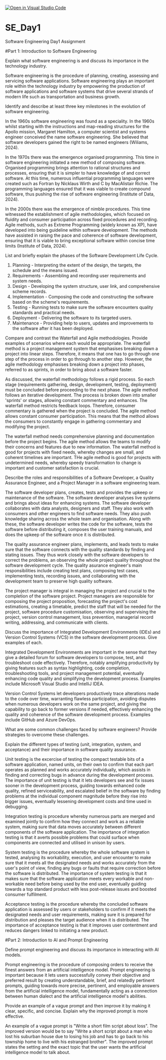 [![Open in Visual Studio Code](https://classroom.github.com/assets/open-in-vscode-2e0aaae1b6195c2367325f4f02e2d04e9abb55f0b24a779b69b11b9e10269abc.svg)](https://classroom.github.com/online_ide?assignment_repo_id=18407122&assignment_repo_type=AssignmentRepo)
# SE_Day1
Software Engineering Day1 Assignment

#Part 1: Introduction to Software Engineering

Explain what software engineering is and discuss its importance in the technology industry.

Software engineering is the procedure of planning, creating, assessing and servicing software applications. Software engineering plays an important role within the technology industry by empowering the production of software applications and software systems that drive several strands of modern life such as transportation and business growth.

Identify and describe at least three key milestones in the evolution of software engineering.

In the 1960s software engineering was found as a speciality. In the 1960s whilst starting with the instructions and map-reading structures for the Apollo mission, Margaret Hamilton, a computer scientist and systems engineer conceived the name software engineering. She believed that software developers gained the right to be named engineers (Wiliams, 2024). 

In the 1970s there was the emergence organised programming. This time in software engineering initiated a new method of composing software. Organised programming brings attention to rational structures and processes, ensuring that it is simpler to have knowledge of and correct software. At this time, numerous influential programming languages were created such as Fortran by Nicklaus Wirth and C by MacAlistair Richie. The programming languages ensured that it was viable to create compound software, thus pushing the rise of software engineering (Institute of Data, 2024).

In the 2000s there was the emergence of nimble procedures. This time witnessed the establishment of agile methodologies, which focused on fluidity and consumer participation across fixed procedures and recording. Agile methods, such as Extreme Programming (widely known as XP), have developed into being guideline within software development. The methods have assisted in raising the pace and coherence of software development, ensuring that it is viable to bring exceptional software within concise time limits (Institute of Data, 2024).

List and briefly explain the phases of the Software Development Life Cycle.

1. Planning - Interpreting the extent of the design, the targets, the schedule and the means issued.
2. Requirements - Assembling and recording user requirements and system needs.
3. Design - Developing the system structure, user link, and comprehensive scheme records.
4. Implementation - Composing the code and constructing the software based on the scheme's requirements.
5. Testing - Running tests to make sure the software encounters quality standards and practical needs.
6. Deployment - Delivering the software to its targeted users.
7. Maintenance - Providing help to users, updates and improvements to the software after it has been deployed.

Compare and contrast the Waterfall and Agile methodologies. Provide examples of scenarios where each would be appropriate.
The waterfall method is a project management system that emphasises breaking down a project into linear steps. Therefore, it means that one has to go through one step of the process in order to go through to another step. However, the agile methodology emphasises breaking down a project into phases, referred to as sprints, in order to bring about a software faster. 

As discussed, the waterfall methodology follows a rigid process. So each stage (requirements gathering, design, development, testing, deployment) must be concluded before proceeding to the next phase. The agile method follows an iterative development. The process is broken down into smaller 'sprints' or stages, allowing constant commentary and enhances. The waterfall method restricts feedback loops. Therefore, consumer commentary is gathered when the project is concluded. The agile method allows constant consumer participation. This means that the method allows the consumers to constantly engage in gathering commentary and modifying the project. 

The waterfall method needs comprehensive planning and documentation before the project begins. The agile method allows the teams to modify their concerns and features due to new information. The waterfall method is good for projects with fixed needs, whereby changes are small, and coherent timelines are important. THe agile method is good for projects with undetermined needs, whereby speedy transformation to change is important and customer satisfaction is crucial.

Describe the roles and responsibilities of a Software Developer, a Quality Assurance Engineer, and a Project Manager in a software engineering team.

The software developer plans, creates, tests and provides the upkeep or maintenance of the software. The software developer analyses live systems and brings about ideas for enhancing systems. The software developer collaborates with data analysts, designers and staff. They also work with consumers and other engineers to find software needs. They also push knowledge sharing across the whole team and organisation. Along with these, the software developer writes the code for the software, tests the software before distributing it, composes the user training manuals, and does the upkeep of the software once it is distributed.

The quality assurance engineer plans, implements, and leads tests to make sure that the software connects with the quality standards by finding and stating issues. They thus work closely with the software developers to correct the problems, an observing the whole project quality throughout the software development cycle. The quality asurance engineer's main responsibilities include creating test plans, composing test cases, implementing tests, recording issues, and collaborating with the development team to preserve high quality software.

The project manager is integral in managing the project and crucial to the completion of the software project. Project managers are responsible for composing the project proposition, forecasting the project's cost estimations, creating a timetable, predict the staff that will be needed for the project, software procedure customisation, observing and supervising the project, version control management, loss prevention, managerial record writing, addressing, and communicate with clients.

Discuss the importance of Integrated Development Environments (IDEs) and Version Control Systems (VCS) in the software development process. Give examples of each.

Integrated Development Environments are important in the sense that they give a detailed forum for software developers to compose, test, and troubleshoot code effectively. Therefore, notably amplifying productivity by giving features such as syntax highlighting, code completion, troubleshooting tools, and project management potential, eventually enhancing code quality and simplifying the development process. Examples include Microsoft Visual Studio and IntelliJ IDEA.

Version Control Systems let developers productively trace alterations made to the code over time, warranting flawless participation, avoiding disputes when numerous developers work on the same project, and giving the capability to go back to former versions if needed, effectively enhancing the quality and coherence of the software development process. Examples include GitHub and Azure DevOps.

What are some common challenges faced by software engineers? Provide strategies to overcome these challenges.


Explain the different types of testing (unit, integration, system, and acceptance) and their importance in software quality assurance.

Unit testing is the excercise of testing the compact testable bits of a software application, named units, on their own to confirm that each part operates as planned and works accurately individually, which assists in finding and correcting bugs in advance during the development process. The importance of unit testing is that it lets developers see and fix issues sooner in the development process, guiding towards enhanced code quality, refined serviceability, and escalated belief in the software by finding problems at the individual component magnitude before they rise into bigger issues, eventually lessening development costs and time used in debugging.

Integration testing is procedure whereby numerous parts are merged and examined jointly to confirm how they connect and work as a reliable system, making sure that data moves accurately between different components of the software application. The importance of integration testing is that it averts possible problems that could surface when components are connected and utilised in unison by users. 

System testing is the procedure whereby the whole software system is tested, analysing its workability, execution, and user encounter to make sure that it meets all the designated needs and works accurately from the user's point of view, finding any bugs or faults that require correction before the software is distributed. The importance of system testing is that it makes sure that the software application meets every workable and non-workable need before being used by the end user, eventually guiding towards a top standard product with less post-release issues and boosted consumer fulfilment. 

Acceptance testing is the procedure whereby the concluded software application is assessed by users or stakeholders to confirm if it meets the designated needs and user requirements, making sure it is prepared for distribution and pleases the target audience when it is distributed. The importance of acceptance testing is that it improves user contentment and reduces dangers linked to initiating a new product.

#Part 2: Introduction to AI and Prompt Engineering


Define prompt engineering and discuss its importance in interacting with AI models.

Prompt engineering is the procedure of composing orders to receive the finest answers from an artificial intelligence model. Prompt engineering is important because it lets users successfully convey their objective and preferred result by creating understandable, brief, and relatedly pertinent prompts, guiding towards more precise, pertinent, and employable answers from the artificial intelligence model, fundamentally acting as a connection between human dialect and the artificial intelligence model's abilities.

Provide an example of a vague prompt and then improve it by making it clear, specific, and concise. Explain why the improved prompt is more effective.

An example of a vague prompt is "Write a short film script about loss". The improved version would be to say "Write a short script about a man who lost his suburban house due to losing his job and has to go back to his township home to live with his estranged brother". The improved prompt states the setting and the exact topic that the user wants the artificial intelligence model to talk about.
